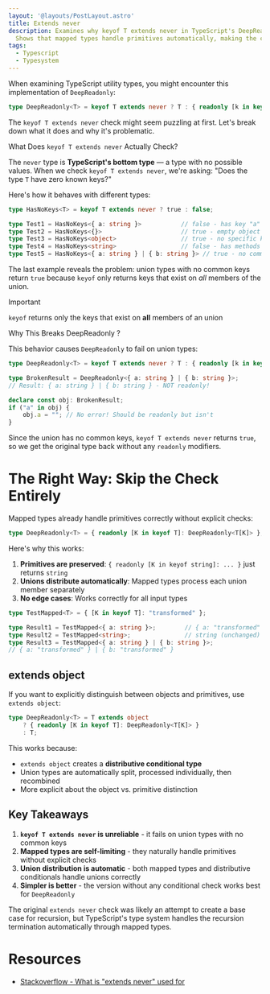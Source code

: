 ```yaml
---
layout: '@layouts/PostLayout.astro'
title: Extends never
description: Examines why keyof T extends never in TypeScript's DeepReadonly is problematic—it fails on union types. 
  Shows that mapped types handle primitives automatically, making the conditional check unnecessary and error-prone..
tags:
  - Typescript
  - Typesystem
---
```


When examining TypeScript utility types, you might encounter this implementation of `DeepReadonly`:

```ts
type DeepReadonly<T> = keyof T extends never ? T : { readonly [k in keyof T]: DeepReadonly<T[k]> };
```

The `keyof T extends never` check might seem puzzling at first. Let's break down what it does and why it's problematic.

What Does `keyof T extends never` Actually Check?

The `never` type is **TypeScript's bottom type** — a type with no possible values. When we check `keyof T extends never`, we're asking: "Does the type `T` have zero known keys?"

Here's how it behaves with different types:

```ts
type HasNoKeys<T> = keyof T extends never ? true : false;

type Test1 = HasNoKeys<{ a: string }>           // false - has key "a"
type Test2 = HasNoKeys<{}>                      // true - empty object
type Test3 = HasNoKeys<object>                  // true - no specific keys
type Test4 = HasNoKeys<string>                  // false - has methods like "charAt"
type Test5 = HasNoKeys<{ a: string } | { b: string }> // true - no common keys!
```

The last example reveals the problem: union types with no common keys return `true` because `keyof` only returns keys that exist on *all* members of the union.

> [!important]
> `keyof` returns only the keys that exist on **all** members of an union

Why This Breaks DeepReadonly ?

This behavior causes `DeepReadonly` to fail on union types:

```ts
type DeepReadonly<T> = keyof T extends never ? T : { readonly [k in keyof T]: DeepReadonly<T[k]> };

type BrokenResult = DeepReadonly<{ a: string } | { b: string }>;
// Result: { a: string } | { b: string } - NOT readonly!

declare const obj: BrokenResult;
if ("a" in obj) {
    obj.a = ""; // No error! Should be readonly but isn't
}
```

Since the union has no common keys, `keyof T extends never` returns `true`, so we get the original type back without any `readonly` modifiers.

# The Right Way: Skip the Check Entirely

Mapped types already handle primitives correctly without explicit checks:

```ts
type DeepReadonly<T> = { readonly [K in keyof T]: DeepReadonly<T[K]> };
```

Here's why this works:

1. **Primitives are preserved**: `{ readonly [K in keyof string]: ... }` just returns `string`
2. **Unions distribute automatically**: Mapped types process each union member separately
3. **No edge cases**: Works correctly for all input types

```ts
type TestMapped<T> = { [K in keyof T]: "transformed" };

type Result1 = TestMapped<{ a: string }>;        // { a: "transformed" }
type Result2 = TestMapped<string>;               // string (unchanged)
type Result3 = TestMapped<{ a: string } | { b: string }>; 
// { a: "transformed" } | { b: "transformed" }
```

## extends object

If you want to explicitly distinguish between objects and primitives, use `extends object`:

```ts
type DeepReadonly<T> = T extends object 
    ? { readonly [K in keyof T]: DeepReadonly<T[K]> } 
    : T;
```

This works because:
- `extends object` creates a **distributive conditional type**
- Union types are automatically split, processed individually, then recombined
- More explicit about the object vs. primitive distinction

## Key Takeaways

1. **`keyof T extends never` is unreliable** - it fails on union types with no common keys
2. **Mapped types are self-limiting** - they naturally handle primitives without explicit checks
3. **Union distribution is automatic** - both mapped types and distributive conditionals handle unions correctly
4. **Simpler is better** - the version without any conditional check works best for `DeepReadonly`

The original `extends never` check was likely an attempt to create a base case for recursion, but TypeScript's type system handles the recursion termination automatically through mapped types.

# Resources
- [Stackoverflow - What is "extends never" used for](https://stackoverflow.com/questions/68693054/what-is-extends-never-used-for)
